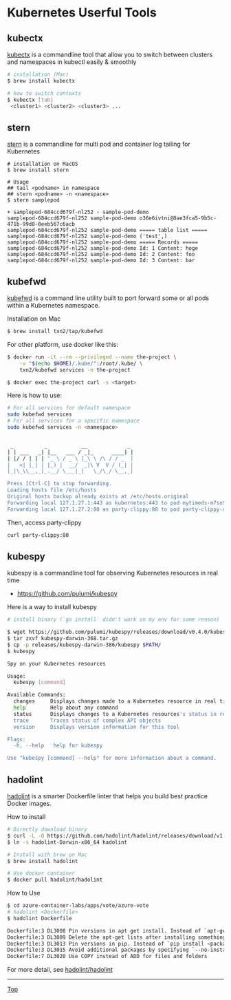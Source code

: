 # Kubernetes Userful Tools

## kubectx
[kubectx](https://github.com/ahmetb/kubectx) is a commandline tool that allow you to switch between clusters and namespaces in kubectl easily & smoothly

```sh
# installation (Mac)
$ brew install kubectx

# how to switch contexts
$ kubectx [tab]
 <cluster1> <cluster2> <cluster3> ...
```

## stern
[stern](https://github.com/wercker/stern) is a commandline for multi pod and container log tailing for Kubernetes

```
# installation on MacOS
$ brew install stern

# Usage
## tail <podname> in namespace
## stern <podname> -n <namespace>
$ stern samplepod

+ samplepod-684ccd679f-nl252 › sample-pod-demo
samplepod-684ccd679f-nl252 sample-pod-demo o36e6ivtni@8ae3fca5-9b5c-471b-99d8-0eeb567c6acb
samplepod-684ccd679f-nl252 sample-pod-demo ===== table list =====
samplepod-684ccd679f-nl252 sample-pod-demo ('test',)
samplepod-684ccd679f-nl252 sample-pod-demo ===== Records =====
samplepod-684ccd679f-nl252 sample-pod-demo Id: 1 Content: hoge
samplepod-684ccd679f-nl252 sample-pod-demo Id: 2 Content: foo
samplepod-684ccd679f-nl252 sample-pod-demo Id: 3 Content: bar
```

## kubefwd
[kubefwd](https://github.com/txn2/kubefwd) is a command line utility built to port forward some or all pods within a Kubernetes namespace.

Installation on Mac
```sh
$ brew install txn2/tap/kubefwd
```

For other platform, use docker like this:
```sh
$ docker run -it --rm --privileged --name the-project \
    -v "$(echo $HOME)/.kube/":/root/.kube/ \
    txn2/kubefwd services -n the-project

$ docker exec the-project curl -s <target>
```

Here is how to use:
```sh
# For all services for default namespace
sudo kubefwd services
# For all services for a specific namespace
sudo kubefwd services -n <namespace>


 _          _           __             _
| | ___   _| |__   ___ / _|_      ____| |
| |/ / | | | '_ \ / _ \ |_\ \ /\ / / _  |
|   <| |_| | |_) |  __/  _|\ V  V / (_| |
|_|\_\\__,_|_.__/ \___|_|   \_/\_/ \__,_|

Press [Ctrl-C] to stop forwarding.
Loading hosts file /etc/hosts
Original hosts backup already exists at /etc/hosts.original
Forwarding local 127.1.27.1:443 as kubernetes:443 to pod mytimeds-m7sn9:443
Forwarding local 127.1.27.2:80 as party-clippy:80 to pod party-clippy-dc7448885-fbzj4:8080
```

Then, access party-clippy

```sh
curl party-clippy:80
```


## kubespy
kubespy is a commandline tool for observing Kubernetes resources in real time
- https://github.com/pulumi/kubespy

Here is a way to install kubespy
```sh
# install binary (`go install` didn't work on my env for some reason)

$ wget https://github.com/pulumi/kubespy/releases/download/v0.4.0/kubespy-darwin-368.tar.gz
$ tar zxvf kubespy-darwin-368.tar.gz
$ cp -p releases/kubespy-darwin-386/kubespy $PATH/
$ kubespy

Spy on your Kubernetes resources

Usage:
  kubespy [command]

Available Commands:
  changes     Displays changes made to a Kubernetes resource in real time. Emitted as JSON diffs
  help        Help about any command
  status      Displays changes to a Kubernetes resources's status in real time. Emitted as JSON diffs
  trace       Traces status of complex API objects
  version     Displays version information for this tool

Flags:
  -h, --help   help for kubespy

Use "kubespy [command] --help" for more information about a command.
```

## hadolint
[hadolint](https://github.com/hadolint/hadolint) is a smarter Dockerfile linter that helps you build best practice Docker images.

How to install
```sh
# Directly download binary
$ curl -L -O https://github.com/hadolint/hadolint/releases/download/v1.15.0/hadolint-Darwin-x86_64
$ ln -s hadolint-Darwin-x86_64 hadolint

# Install with brew on Mac
$ brew install hadolint

# Use docker container
$ docker pull hadolint/hadolint
```

How to Use 
```sh
$ cd azure-container-labs/apps/vote/azure-vote
# hadolint <Dockerfile>
$ hadolint Dockerfile

Dockerfile:3 DL3008 Pin versions in apt get install. Instead of `apt-get install <package>` use `apt-get install <package>=<version>`
Dockerfile:3 DL3009 Delete the apt-get lists after installing something
Dockerfile:3 DL3013 Pin versions in pip. Instead of `pip install <package>` use `pip install <package>==<version>`
Dockerfile:3 DL3015 Avoid additional packages by specifying `--no-install-recommends`
Dockerfile:7 DL3020 Use COPY instead of ADD for files and folders
```
For more detail, see [hadolint/hadolint](https://github.com/hadolint/hadolint)

---
[Top](../README.md)
